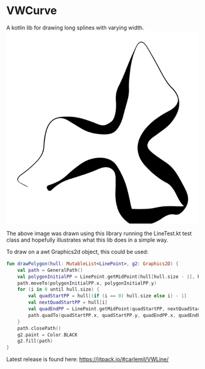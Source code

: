 # VWCurve

A kotlin lib for drawing long splines with varying width.
![N|Solid](https://github.com/carlemil/VWCurve/blob/main/LineTestOutput.png?raw=true)

The above image was drawn using this library running the LineTest.kt test class and hopefully illustrates what this lib does in a simple way.

To draw on a awt Graphics2d object, this could be used:

```kotlin
fun drawPolygon(hull: MutableList<LinePoint>, g2: Graphics2D) {
    val path = GeneralPath()
    val polygonInitialPP = LinePoint.getMidPoint(hull[hull.size - 1], hull[hull.size - 2])
    path.moveTo(polygonInitialPP.x, polygonInitialPP.y)
    for (i in 0 until hull.size) {
        val quadStartPP = hull[(if (i == 0) hull.size else i) - 1]
        val nextQuadStartPP = hull[i]
        val quadEndPP = LinePoint.getMidPoint(quadStartPP, nextQuadStartPP)
        path.quadTo(quadStartPP.x, quadStartPP.y, quadEndPP.x, quadEndPP.y)
    }
    path.closePath()
    g2.paint = Color.BLACK
    g2.fill(path)
}
```
Latest release is found here: https://jitpack.io/#carlemil/VWLine/
